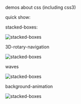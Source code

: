 demos about css (including css3)

quick show:

stacked-boxes:

![stacked-boxes](https://xianshenglu.github.io/css/img-displayed/stacked-boxes.png)

3D-rotary-navigation

![stacked-boxes](https://xianshenglu.github.io/css/img-displayed/3D-rotary-navigation.gif)

waves

![stacked-boxes](https://xianshenglu.github.io/css/img-displayed/waves.gif)

background-animation

![stacked-boxes](https://xianshenglu.github.io/css/img-displayed/background-animation.gif)
